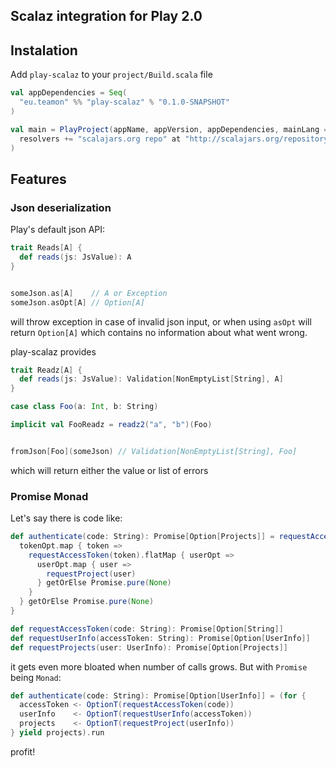 ## Scalaz integration for Play 2.0

## Instalation

Add `play-scalaz` to your `project/Build.scala` file

``` scala
val appDependencies = Seq(
  "eu.teamon" %% "play-scalaz" % "0.1.0-SNAPSHOT"
)

val main = PlayProject(appName, appVersion, appDependencies, mainLang = SCALA).settings(
  resolvers += "scalajars.org repo" at "http://scalajars.org/repository"
)
```

## Features

### Json deserialization

Play's default json API:
```scala
trait Reads[A] {
  def reads(js: JsValue): A
}


someJson.as[A]    // A or Exception
someJson.asOpt[A] // Option[A]

```

will throw exception in case of invalid json input, or when using `asOpt` will return `Option[A]` which contains no information about what went wrong.

play-scalaz provides
```scala
trait Readz[A] {
  def reads(js: JsValue): Validation[NonEmptyList[String], A]
}

case class Foo(a: Int, b: String)

implicit val FooReadz = readz2("a", "b")(Foo)


fromJson[Foo](someJson) // Validation[NonEmptyList[String], Foo]
```

which will return either the value or list of errors


### Promise Monad

Let's say there is code like:
```scala
def authenticate(code: String): Promise[Option[Projects]] = requestAccessToken(code).flatMap { tokenOpt =>
  tokenOpt.map { token => 
    requestAccessToken(token).flatMap { userOpt =>
      userOpt.map { user =>
        requestProject(user)
      } getOrElse Promise.pure(None)
    }
  } getOrElse Promise.pure(None)
}

def requestAccessToken(code: String): Promise[Option[String]]
def requestUserInfo(accessToken: String): Promise[Option[UserInfo]]
def requestProjects(user: UserInfo): Promise[Option[Projects]]
```

it gets even more bloated when number of calls grows.
But with `Promise` being `Monad`:

```scala
def authenticate(code: String): Promise[Option[UserInfo]] = (for {
  accessToken <- OptionT(requestAccessToken(code))
  userInfo    <- OptionT(requestUserInfo(accessToken))
  projects    <- OptionT(requestProject(userInfo))
} yield projects).run
```

profit!
